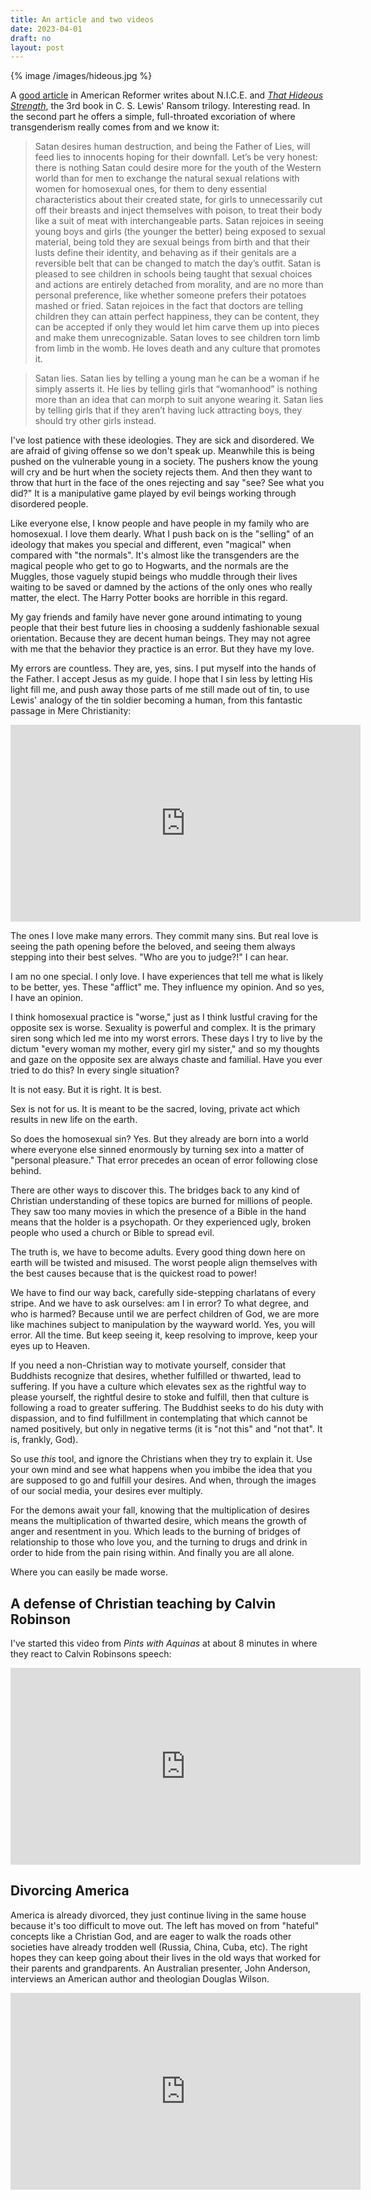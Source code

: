 ```yaml
---
title: An article and two videos
date: 2023-04-01
draft: no
layout: post
---
```


{% image /images/hideous.jpg %}

A [good article](https://americanreformer.org/2023/03/the-deep-heaven-of-the-gay-gods/) in
American Reformer writes about N.I.C.E. and *[That Hideous Strength](https://www.amazon.com/That-Hideous-Strength-Space-Trilogy-ebook/dp/B006L8768O/ref=sr_1_1?keywords=that+hideous+strength+by+c.s.+lewis&qid=1680353660&sprefix=that+hideous+str%2Caps%2C205&sr=8-1)*, the
3rd book in C. S. Lewis' Ransom trilogy. Interesting read. In the second
part he offers a simple, full-throated excoriation of where transgenderism
really comes from and we know it:


> Satan desires human destruction, and being the Father of Lies, will feed lies
> to innocents hoping for their downfall. Let’s be very honest: there is nothing
> Satan could desire more for the youth of the Western world than for men to
> exchange the natural sexual relations with women for homosexual ones, for them
> to deny essential characteristics about their created state, for girls to
> unnecessarily cut off their breasts and inject themselves with poison, to treat
> their body like a suit of meat with interchangeable parts. Satan rejoices in
> seeing young boys and girls (the younger the better) being exposed to sexual
> material, being told they are sexual beings from birth and that their lusts
> define their identity, and behaving as if their genitals are a reversible belt
> that can be changed to match the day’s outfit. Satan is pleased to see children
> in schools being taught that sexual choices and actions are entirely detached
> from morality, and are no more than personal preference, like whether someone
> prefers their potatoes mashed or fried. Satan rejoices in the fact that doctors
> are telling children they can attain perfect happiness, they can be content,
> they can be accepted if only they would let him carve them up into pieces and
> make them unrecognizable. Satan loves to see children torn limb from limb in
> the womb. He loves death and any culture that promotes it.

> Satan lies. Satan lies by telling a young man he can be a woman if he simply
> asserts it. He lies by telling girls that “womanhood” is nothing more than an
> idea that can morph to suit anyone wearing it. Satan lies by telling girls that
> if they aren’t having luck attracting boys, they should try other girls
> instead.

I've lost patience with these ideologies. They are sick and disordered.
We are afraid of giving offense so we don't speak up. Meanwhile this is being
pushed on the vulnerable young in a society. The pushers know the young will
cry and be hurt when the society rejects them. And then they want to throw
that hurt in the face of the ones rejecting and say "see? See what you did?"
It is a manipulative game played by evil beings working through disordered
people.

Like everyone else, I know people and have people in my family who are
homosexual. I love them dearly. What I push back on is the "selling" of
an ideology that makes you special and different, even "magical" when compared
with "the normals". It's almost like the transgenders are the magical people
who get to go to Hogwarts, and the normals are the Muggles, those vaguely
stupid beings who muddle through their lives waiting to be saved or damned
by the actions of the only ones who really matter, the elect. The Harry
Potter books are horrible in this regard.

My gay friends and family have never gone around intimating to young
people that their best
future lies in choosing a suddenly fashionable sexual orientation. Because
they are decent human beings. They may not agree with me that the behavior
they practice is an error. But they have my love.

My errors are countless. They are, yes, sins. I put myself into the hands of
the Father. I accept Jesus as my guide. I hope that I sin less by letting
His light fill me, and push away those parts of me still made out of tin,
to use Lewis' analogy of the tin soldier becoming a human, from this
fantastic passage in Mere Christianity:

<iframe width="560" height="315" src="https://www.youtube.com/embed/o7RHZ6rued8" title="YouTube video player" frameborder="0" allow="accelerometer; autoplay; clipboard-write; encrypted-media; gyroscope; picture-in-picture; web-share" allowfullscreen></iframe>

The ones I love make many errors. They commit many sins. But real love
is seeing the path opening before the beloved, and seeing them always
stepping into their best selves. "Who are you to judge?!" I can hear.

I am no one special. I only love. I have experiences that tell me what is
likely to be better, yes. These "afflict" me. They influence my opinion.
And so yes, I have an opinion.

I think homosexual practice is "worse," just as I think lustful craving for
the opposite sex is worse. Sexuality is powerful and complex. It is the
primary siren song which led me into my worst errors. These days I try to
live by the dictum "every woman my mother, every girl my sister," and so my
thoughts and gaze on the opposite sex are always chaste and familial.
Have you ever tried to do this? In every single situation?

It is not easy. But it is right. It is best.

Sex is not for us. It is meant to be the sacred, loving, private act which
results in new life on the earth.

So does the homosexual sin? Yes. But they already are born into a world where
everyone else sinned enormously by turning sex into a matter of "personal
pleasure." That error precedes an ocean of error following close behind.

There are other ways to discover this. The bridges back to any kind of
Christian understanding of these topics are burned for millions of people.
They saw too many movies in which the presence of a Bible in the hand means
that the holder is a psychopath. Or they experienced ugly, broken people who
used a church or Bible to spread evil.

The truth is, we have to become adults. Every good thing down here on earth
will be twisted and misused. The worst people align themselves with the best
causes because that is the quickest road to power!

We have to find our way back, carefully side-stepping charlatans of every
stripe. And we have to ask ourselves: am I in error? To what degree, and
who is harmed? Because until we are perfect children of God, we are more
like machines subject to manipulation by the wayward world. Yes, you will
error. All the time. But keep seeing it, keep resolving to improve, keep
your eyes up to Heaven.

If you need a non-Christian way to motivate yourself, consider that Buddhists
recognize that desires, whether fulfilled or thwarted, lead to suffering.
If you have a culture which elevates sex as the rightful way to please
yourself, the rightful desire to stoke and fulfill, then that culture is
following a road to greater suffering. The Buddhist seeks to do his duty
with dispassion, and to find fulfillment in contemplating that which cannot
be named positively, but only in negative terms (it is "not this" and "not that".
It is, frankly, God).

So use *this* tool, and ignore the Christians when they try to explain it.
Use your own mind and see what happens when you imbibe the idea that you
are supposed to go and fulfill your desires. And when, through the images of
our social media, your desires ever multiply.

For the demons await your fall, knowing that the multiplication of desires
means the multiplication of thwarted desire, which means the growth of
anger and resentment in you. Which leads to the burning of bridges of
relationship to those who love you, and the turning to drugs and drink
in order to hide from the pain rising within. And finally you are all alone.

Where you can easily be made worse.

## A defense of Christian teaching by Calvin Robinson

I've started this video from *Pints with Aquinas* at about 8 minutes in
where they react to Calvin Robinsons speech:

<iframe width="560" height="315" src="https://www.youtube.com/embed/11KUX-aaFNI?start=528" title="YouTube video player" frameborder="0" allow="accelerometer; autoplay; clipboard-write; encrypted-media; gyroscope; picture-in-picture; web-share" allowfullscreen></iframe>

## Divorcing America

America is already divorced, they just continue living in the same house because
it's too difficult to move out. The left has moved on from "hateful" concepts
like a Christian God, and are eager to walk the roads other societies have
already trodden well (Russia, China, Cuba, etc). The right hopes they can
keep going about their lives in the old ways that worked for their parents and
grandparents. An Australian presenter, John Anderson, interviews an American
author and theologian Douglas Wilson.

<iframe width="560" height="315" src="https://www.youtube.com/embed/UZW3KfKujV0" title="YouTube video player" frameborder="0" allow="accelerometer; autoplay; clipboard-write; encrypted-media; gyroscope; picture-in-picture; web-share" allowfullscreen></iframe>

